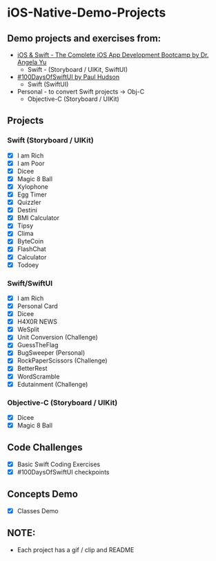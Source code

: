 # iOS-Native-Demo-Projects
## Demo projects and exercises from:
- [iOS & Swift - The Complete iOS App Development Bootcamp by Dr. Angela Yu](https://www.udemy.com/course/ios-13-app-development-bootcamp/)
  - Swift - (Storyboard / UIKit, SwiftUI)
- [#100DaysOfSwiftUI by Paul Hudson](https://www.hackingwithswift.com/100/swiftui)
  - Swift (SwiftUI)
- Personal - to convert Swift projects -> Obj-C
  - Objective-C (Storyboard / UIKit)

## Projects
### Swift (Storyboard / UIKit)
- [x] I am Rich
- [x] I am Poor
- [x] Dicee
- [x] Magic 8 Ball
- [x] Xylophone
- [x] Egg Timer
- [x] Quizzler
- [x] Destini
- [x] BMI Calculator 
- [x] Tipsy
- [x] Clima
- [x] ByteCoin
- [x] FlashChat
- [x] Calculator
- [x] Todoey

### Swift/SwiftUI
- [x] I am Rich
- [x] Personal Card
- [x] Dicee
- [x] H4X0R NEWS
- [x] WeSplit
- [x] Unit Conversion (Challenge)
- [x] GuessTheFlag
- [x] BugSweeper (Personal)
- [x] RockPaperScissors (Challenge)
- [x] BetterRest
- [x] WordScramble
- [x] Edutainment (Challenge)

### Objective-C (Storyboard / UIKit)
- [x] Dicee
- [x] Magic 8 Ball
## Code Challenges
- [x] Basic Swift Coding Exercises
- [x] #100DaysOfSwiftUI checkpoints

## Concepts Demo
- [x] Classes Demo

## NOTE:
- Each project has a gif / clip and README